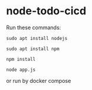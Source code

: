 # node-todo-cicd

Run these commands:


`sudo apt install nodejs`


`sudo apt install npm`


`npm install`

`node app.js`

or run by docker compose



